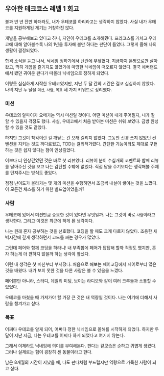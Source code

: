 ## 우아한 테크코스 레벨 1 회고

 불과 반 년 전만 하더라도, 내가 우테코를 하리라고는 생각하지 않았다. 사실 내가 우테코를 지원하게된 계기는 거창하진 않다. 
 
개발을 공부해보고 있다고 하니, 지인이 우테코를 소개해줬다. 프리코스를 거치고 우테코에 대해 알아볼수록 나의 1년을 투자해 볼만 하다는 판단이 들었다. 그렇게 올해 나의 생활이 결정되었다. 

합격 소식을 듣고 나서, 닉네임 정하기에서 난관에 부딪혔다. 지금까지 본명으로만 살아왔고, 딱히 게임을 즐기지도 않았기에 마땅한 닉네임이 떠오르지 않았다. 결국 에버랜드에서 봤던 귀여운 판다가 떠올라 닉네임으로 정하게 되었다.

이렇듯 심심하게 시작한 우테코였지만, 지난 두 달 간의 시간은 결코 심심하지 않았다. 나의 지난 두 달을 `미션`, `사람`, `목표` 세 가지 키워드로 정리했다.

### 미션

우테코의 알파이자 오메가는 역시 미션일 것이다. 어떤 미션이 내게 주어질지, 내가 잘 할 수 있을지 걱정도 했다. 사실, 우테코에서 처음 받아본 미션은 쉬워 보였다. 금방 완성할 수 있을 것도 같았다. 

하지만 그것이 착각이란 걸 깨닫는 건 오래 걸리지 않았다. 그동안 신경 쓰지 않았던 컨벤션을 지키는 것도 까다로웠고, TDD는 걸리적거렸다. 간단한 기능이라도 제대로 구현하는 것은 쉽지 않다는 점이 인상깊었다. 

이보다 더 인상깊었던 것은 바로 첫 리뷰였다. 리뷰어 분이 수십개의 코멘트와 함께 리뷰를 달아주신 것을 보고 나는 감탄할 수밖에 없었다. 직접 답을 주기보다는 생각해볼 주제를 던져주시는 방식도 좋았다. 

점점 난이도가 올라가는 몇 개의 미션을 수행하면서 조금씩 내실이 쌓이는 것을 느꼈다. 이 모든건 체스를 하기 위한 빌드업이었을까? 

### 사람

 우테코에 있어서 미션만큼 중요한 것이 있다면 무엇일까. 나는 그것이 바로 `사람`이라고 생각한다. 그리고 이것은 최근에 하게 된 생각이다. 
 
나는 원래 혼자 공부하는 것을 선호했다. 코딩을 할 때도 크게 다르지 않았다. 조용한 새벽시간에 깊게 생각하면서 코드를 짜는 경우가 많았다. 

그런데 페어와 함께 코딩을 하라니! 내 부족함에 페어가 답답해 할까 걱정도 했지만, 혼자 하는게 더 편하지 않을까 하는 생각이 앞섰다. 

이런 내 생각은 첫 미션부터 부서졌다. 처음으로 해보는 페어코딩에서 페어로부터 많은 것을 배웠다. 내가 보지 못한 것을 다른 사람은 볼 수 있음을 느꼈다. 

페어뿐만 아니라, 스터디, 데일리 미팅, 보이는 라디오와 같이 여러 크루들과 소통할 수 있었다. 

우테코를 마쳤을 때 가져가야 할 가장 큰 것은 내 역량일 것이다. 나는 여기에 더해서 사람을 챙겨가고 싶다.

### 목표

 어쩌다 우테코를 알게 되어, 어쩌다 정한 닉네임으로 올해를 시작하게 되었다. 하지만 두 달이 지난 지금, 나는 우테코를 어쩌다 하게 되었다고 여기지 않는다. 
 
 그래서 이제라도 닉네임에 의미를 부여해본다. 판다는 겉모습은 순하고 귀엽게 생겼다. 그러나 실제로는 힘이 굉장히 센 동물이라고 한다. 
 
 남은 8개월의 시간이 지났을 때, 나도 판다처럼 부드럽지만 역량으로 가득찬 사람이 되고 싶다. 
